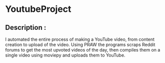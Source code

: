 # YoutubeProject

## Description :
I automated the entire process of making a YouTube video, from content creation to upload of the video. Using PRAW the programs scraps Reddit forums to get the most upvoted videos of the day, then compiles them on a single video using moviepy and uploads them to YouTube.
